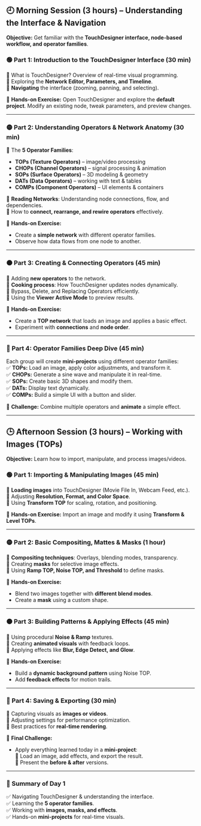 ## **🕘 Morning Session (3 hours) – Understanding the Interface & Navigation**

**Objective:** Get familiar with the **TouchDesigner interface, node-based workflow, and operator families**.

### **🟢 Part 1: Introduction to the TouchDesigner Interface (30 min)**

🔹 What is TouchDesigner? Overview of real-time visual programming.  
🔹 Exploring the **Network Editor, Parameters, and Timeline**.  
🔹 **Navigating** the interface (zooming, panning, and selecting).



📌 **Hands-on Exercise:** Open TouchDesigner and explore the **default project**. Modify an existing node, tweak parameters, and preview changes.

---

### **🟡 Part 2: Understanding Operators & Network Anatomy (30 min)**

🔹 The **5 Operator Families**:

- **TOPs (Texture Operators)** – image/video processing
- **CHOPs (Channel Operators)** – signal processing & animation
- **SOPs (Surface Operators)** – 3D modeling & geometry
- **DATs (Data Operators)** – working with text & tables
- **COMPs (Component Operators)** – UI elements & containers

🔹 **Reading Networks**: Understanding node connections, flow, and dependencies.  
🔹 How to **connect, rearrange, and rewire operators** effectively.

📌 **Hands-on Exercise:**

- Create a **simple network** with different operator families.
- Observe how data flows from one node to another.

---

### **🟠 Part 3: Creating & Connecting Operators (45 min)**

🔹 Adding **new operators** to the network.  
🔹 **Cooking process**: How TouchDesigner updates nodes dynamically.  
🔹 Bypass, Delete, and Replacing Operators efficiently.  
🔹 Using the **Viewer Active Mode** to preview results.

📌 **Hands-on Exercise:**

- Create a **TOP network** that loads an image and applies a basic effect.
- Experiment with **connections** and **node order**.

---

### **🔵 Part 4: Operator Families Deep Dive (45 min)**

Each group will create **mini-projects** using different operator families:  
✅ **TOPs:** Load an image, apply color adjustments, and transform it.  
✅ **CHOPs:** Generate a sine wave and manipulate it in real-time.  
✅ **SOPs:** Create basic 3D shapes and modify them.  
✅ **DATs:** Display text dynamically.  
✅ **COMPs:** Build a simple UI with a button and slider.

📌 **Challenge:** Combine multiple operators and **animate** a simple effect.

---

## **🕒 Afternoon Session (3 hours) – Working with Images (TOPs)**

**Objective:** Learn how to import, manipulate, and process images/videos.

### **🟢 Part 1: Importing & Manipulating Images (45 min)**

🔹 **Loading images** into TouchDesigner (Movie File In, Webcam Feed, etc.).  
🔹 Adjusting **Resolution, Format, and Color Space**.  
🔹 Using **Transform TOP** for scaling, rotation, and positioning.

📌 **Hands-on Exercise:** Import an image and modify it using **Transform & Level TOPs**.

---

### **🟡 Part 2: Basic Compositing, Mattes & Masks (1 hour)**

🔹 **Compositing techniques**: Overlays, blending modes, transparency.  
🔹 Creating **masks** for selective image effects.  
🔹 Using **Ramp TOP, Noise TOP, and Threshold** to define masks.

📌 **Hands-on Exercise:**

- Blend two images together with **different blend modes**.
- Create a **mask** using a custom shape.

---

### **🟠 Part 3: Building Patterns & Applying Effects (45 min)**

🔹 Using procedural **Noise & Ramp** textures.  
🔹 Creating **animated visuals** with feedback loops.  
🔹 Applying effects like **Blur, Edge Detect, and Glow**.

📌 **Hands-on Exercise:**

- Build a **dynamic background pattern** using Noise TOP.
- Add **feedback effects** for motion trails.

---

### **🔵 Part 4: Saving & Exporting (30 min)**

🔹 Capturing visuals as **images or videos**.  
🔹 Adjusting settings for performance optimization.  
🔹 Best practices for **real-time rendering**.

📌 **Final Challenge:**

- Apply everything learned today in a **mini-project**:  
   🔹 Load an image, add effects, and export the result.  
   🔹 Present the **before & after** versions.

---

### **📌 Summary of Day 1**

✅ Navigating TouchDesigner & understanding the interface.  
✅ Learning the **5 operator families**.  
✅ Working with **images, masks, and effects**.  
✅ Hands-on **mini-projects** for real-time visuals.
